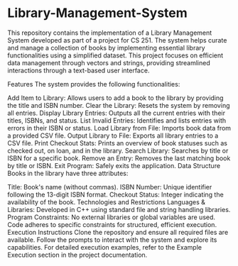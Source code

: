 # Library-Management-System
This repository contains the implementation of a Library Management System developed as part of a project for CS 251. The system helps curate and manage a collection of books by implementing essential library functionalities using a simplified dataset. This project focuses on efficient data management through vectors and strings, providing streamlined interactions through a text-based user interface.

Features
The system provides the following functionalities:

Add Item to Library: Allows users to add a book to the library by providing the title and ISBN number.
Clear the Library: Resets the system by removing all entries.
Display Library Entries: Outputs all the current entries with their titles, ISBNs, and status.
List Invalid Entries: Identifies and lists entries with errors in their ISBN or status.
Load Library from File: Imports book data from a provided CSV file.
Output Library to File: Exports all library entries to a CSV file.
Print Checkout Stats: Prints an overview of book statuses such as checked out, on loan, and in the library.
Search Library: Searches by title or ISBN for a specific book.
Remove an Entry: Removes the last matching book by title or ISBN.
Exit Program: Safely exits the application.
Data Structure
Books in the library have three attributes:

Title: Book's name (without commas).
ISBN Number: Unique identifier following the 13-digit ISBN format.
Checkout Status: Integer indicating the availability of the book.
Technologies and Restrictions
Languages & Libraries: Developed in C++ using standard file and string handling libraries.
Program Constraints: No external libraries or global variables are used. Code adheres to specific constraints for structured, efficient execution.
Execution Instructions
Clone the repository and ensure all required files are available.
Follow the prompts to interact with the system and explore its capabilities.
For detailed execution examples, refer to the Example Execution section in the project documentation.

